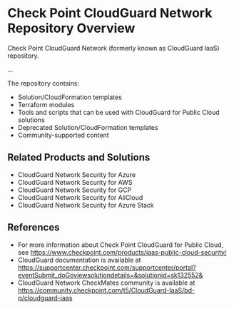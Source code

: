 # Check Point CloudGuard Network Repository Overview
Check Point CloudGuard Network (formerly known as CloudGuard IaaS) repository.

...

The repository contains:

* Solution/CloudFormation templates
* Terraform modules
* Tools and scripts that can be used with CloudGuard for Public Cloud solutions
* Deprecated Solution/CloudFormation templates
* Community-supported content

## Related Products and Solutions
* CloudGuard Network Security for Azure
* CloudGuard Network Security  for AWS
* CloudGuard Network Security for GCP
* CloudGuard Network Security for AliCloud
* CloudGuard Network Security  for Azure Stack

## References
* For more information about Check Point CloudGuard for Public Cloud, see https://www.checkpoint.com/products/iaas-public-cloud-security/
* CloudGuard documentation is available at https://supportcenter.checkpoint.com/supportcenter/portal?eventSubmit_doGoviewsolutiondetails=&solutionid=sk132552&
* CloudGuard Network CheckMates community is available at https://community.checkpoint.com/t5/CloudGuard-IaaS/bd-p/cloudguard-iaas

